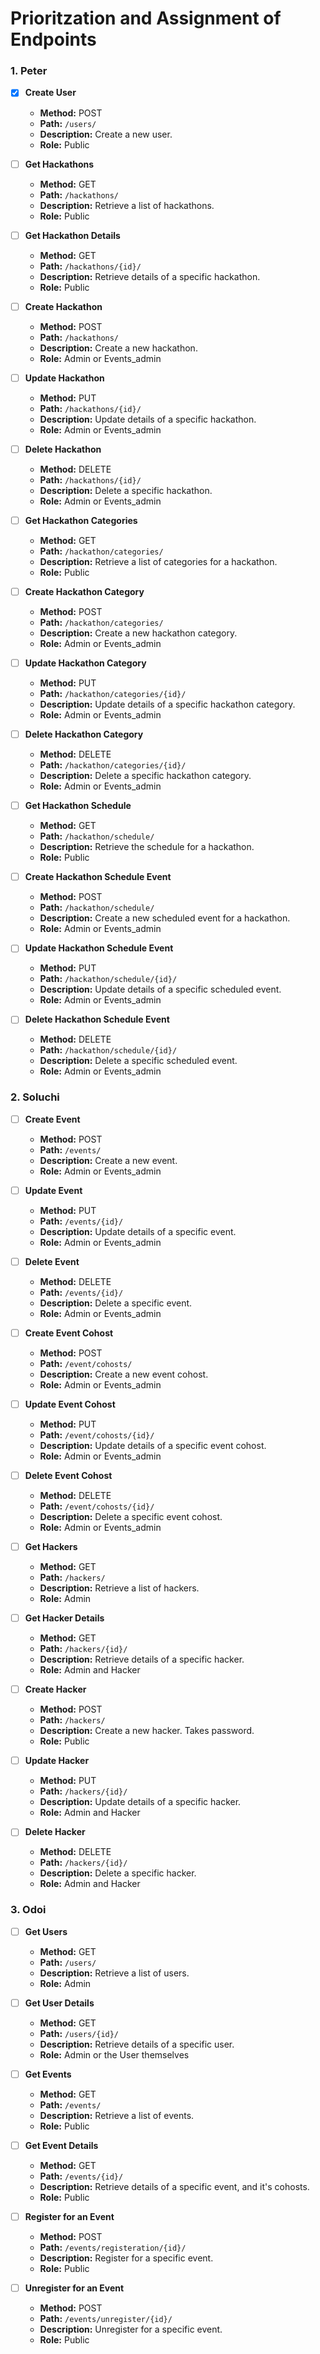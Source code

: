 # Prioritzation and Assignment of Endpoints

### 1. Peter

- [x] **Create User**

  - **Method:** POST
  - **Path:** `/users/`
  - **Description:** Create a new user.
  - **Role:** Public

- [ ] **Get Hackathons**

  - **Method:** GET
  - **Path:** `/hackathons/`
  - **Description:** Retrieve a list of hackathons.
  - **Role:** Public

- [ ] **Get Hackathon Details**

  - **Method:** GET
  - **Path:** `/hackathons/{id}/`
  - **Description:** Retrieve details of a specific hackathon.
  - **Role:** Public

- [ ] **Create Hackathon**

  - **Method:** POST
  - **Path:** `/hackathons/`
  - **Description:** Create a new hackathon.
  - **Role:** Admin or Events_admin

- [ ] **Update Hackathon**

  - **Method:** PUT
  - **Path:** `/hackathons/{id}/`
  - **Description:** Update details of a specific hackathon.
  - **Role:** Admin or Events_admin

- [ ] **Delete Hackathon**

  - **Method:** DELETE
  - **Path:** `/hackathons/{id}/`
  - **Description:** Delete a specific hackathon.
  - **Role:** Admin or Events_admin

- [ ] **Get Hackathon Categories**

  - **Method:** GET
  - **Path:** `/hackathon/categories/`
  - **Description:** Retrieve a list of categories for a hackathon.
  - **Role:** Public

- [ ] **Create Hackathon Category**

  - **Method:** POST
  - **Path:** `/hackathon/categories/`
  - **Description:** Create a new hackathon category.
  - **Role:** Admin or Events_admin

- [ ] **Update Hackathon Category**

  - **Method:** PUT
  - **Path:** `/hackathon/categories/{id}/`
  - **Description:** Update details of a specific hackathon category.
  - **Role:** Admin or Events_admin

- [ ] **Delete Hackathon Category**

  - **Method:** DELETE
  - **Path:** `/hackathon/categories/{id}/`
  - **Description:** Delete a specific hackathon category.
  - **Role:** Admin or Events_admin

- [ ] **Get Hackathon Schedule**

  - **Method:** GET
  - **Path:** `/hackathon/schedule/`
  - **Description:** Retrieve the schedule for a hackathon.
  - **Role:** Public

- [ ] **Create Hackathon Schedule Event**

  - **Method:** POST
  - **Path:** `/hackathon/schedule/`
  - **Description:** Create a new scheduled event for a hackathon.
  - **Role:** Admin or Events_admin

- [ ] **Update Hackathon Schedule Event**

  - **Method:** PUT
  - **Path:** `/hackathon/schedule/{id}/`
  - **Description:** Update details of a specific scheduled event.
  - **Role:** Admin or Events_admin

- [ ] **Delete Hackathon Schedule Event**
  - **Method:** DELETE
  - **Path:** `/hackathon/schedule/{id}/`
  - **Description:** Delete a specific scheduled event.
  - **Role:** Admin or Events_admin

### 2. Soluchi

- [ ] **Create Event**

  - **Method:** POST
  - **Path:** `/events/`
  - **Description:** Create a new event.
  - **Role:** Admin or Events_admin

- [ ] **Update Event**

  - **Method:** PUT
  - **Path:** `/events/{id}/`
  - **Description:** Update details of a specific event.
  - **Role:** Admin or Events_admin

- [ ] **Delete Event**

  - **Method:** DELETE
  - **Path:** `/events/{id}/`
  - **Description:** Delete a specific event.
  - **Role:** Admin or Events_admin

- [ ] **Create Event Cohost**

  - **Method:** POST
  - **Path:** `/event/cohosts/`
  - **Description:** Create a new event cohost.
  - **Role:** Admin or Events_admin

- [ ] **Update Event Cohost**

  - **Method:** PUT
  - **Path:** `/event/cohosts/{id}/`
  - **Description:** Update details of a specific event cohost.
  - **Role:** Admin or Events_admin

- [ ] **Delete Event Cohost**

  - **Method:** DELETE
  - **Path:** `/event/cohosts/{id}/`
  - **Description:** Delete a specific event cohost.
  - **Role:** Admin or Events_admin

- [ ] **Get Hackers**

  - **Method:** GET
  - **Path:** `/hackers/`
  - **Description:** Retrieve a list of hackers.
  - **Role:** Admin

- [ ] **Get Hacker Details**

  - **Method:** GET
  - **Path:** `/hackers/{id}/`
  - **Description:** Retrieve details of a specific hacker.
  - **Role:** Admin and Hacker

- [ ] **Create Hacker**

  - **Method:** POST
  - **Path:** `/hackers/`
  - **Description:** Create a new hacker. Takes password.
  - **Role:** Public

- [ ] **Update Hacker**

  - **Method:** PUT
  - **Path:** `/hackers/{id}/`
  - **Description:** Update details of a specific hacker.
  - **Role:** Admin and Hacker

- [ ] **Delete Hacker**
  - **Method:** DELETE
  - **Path:** `/hackers/{id}/`
  - **Description:** Delete a specific hacker.
  - **Role:** Admin and Hacker

### 3. Odoi

- [ ] **Get Users**

  - **Method:** GET
  - **Path:** `/users/`
  - **Description:** Retrieve a list of users.
  - **Role:** Admin

- [ ] **Get User Details**

  - **Method:** GET
  - **Path:** `/users/{id}/`
  - **Description:** Retrieve details of a specific user.
  - **Role:** Admin or the User themselves

- [ ] **Get Events**

  - **Method:** GET
  - **Path:** `/events/`
  - **Description:** Retrieve a list of events.
  - **Role:** Public

- [ ] **Get Event Details**

  - **Method:** GET
  - **Path:** `/events/{id}/`
  - **Description:** Retrieve details of a specific event, and it's cohosts.
  - **Role:** Public

- [ ] **Register for an Event**

  - **Method:** POST
  - **Path:** `/events/registeration/{id}/`
  - **Description:** Register for a specific event.
  - **Role:** Public

- [ ] **Unregister for an Event**

  - **Method:** POST
  - **Path:** `/events/unregister/{id}/`
  - **Description:** Unregister for a specific event.
  - **Role:** Public
